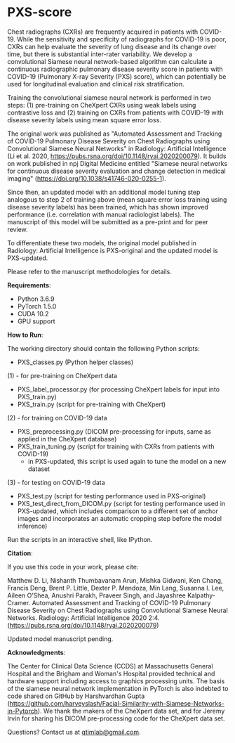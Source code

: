 # PXS-score

Chest radiographs (CXRs) are frequently acquired in patients with COVID-19. While the sensitivity and specificity of radiographs for COVID-19 is poor, CXRs can help evaluate the severity of lung disease and its change over time, but there is substantial inter-rater variability. We develop a convolutional Siamese neural network-based algorithm can calculate a continuous radiographic pulmonary disease severity score in patients with COVID-19 (Pulmonary X-ray Severity (PXS) score), which can potentially be used for longitudinal evaluation and clinical risk stratification.

Training the convolutional siamese neural network is performed in two steps: (1) pre-training on CheXpert CXRs using weak labels using contrastive loss and (2) training on CXRs from patients with COVID-19 with disease severity labels using mean square error loss.

The original work was published as "Automated Assessment and Tracking of COVID-19 Pulmonary Disease Severity on Chest Radiographs using Convolutional Siamese Neural Networks" in Radiology: Artificial Intelligence (Li et al. 2020, https://pubs.rsna.org/doi/10.1148/ryai.2020200079). It builds on work published in npj Digital Medicine entitled "Siamese neural networks for continuous disease severity evaluation and change detection in medical imaging" (https://doi.org/10.1038/s41746-020-0255-1). 

Since then, an updated model with an additional model tuning step analogous to step 2 of training above (mean square error loss training using disease severity labels) has been trained, which has shown improved performance (i.e. correlation with manual radiologist labels). The manuscript of this model will be submitted as a pre-print and for peer review. 

To differentiate these two models, the original model published in Radiology: Artificial Intelligence is PXS-original and the updated model is PXS-updated.

Please refer to the manuscript methodologies for details. 

**Requirements**: 

- Python 3.6.9
- PyTorch 1.5.0
- CUDA 10.2
- GPU support

**How to Run**:

The working directory should contain the following Python scripts:

- PXS_classes.py (Python helper classes)

(1) - for pre-training on CheXpert data
- PXS_label_processor.py (for processing CheXpert labels for input into PXS_train.py)
- PXS_train.py (script for pre-training with CheXpert)

(2) - for training on COVID-19 data
- PXS_preprocessing.py (DICOM pre-processing for inputs, same as applied in the CheXpert database)
- PXS_train_tuning.py (script for training with CXRs from patients with COVID-19)
    - in PXS-updated, this script is used again to tune the model on a new dataset

(3) - for testing on COVID-19 data
- PXS_test.py (script for testing performance used in PXS-original)
- PXS_test_direct_from_DICOM.py (script for testing performance used in PXS-updated, which includes comparison to a different set of anchor images and incorporates an automatic cropping step before the model inference)

Run the scripts in an interactive shell, like IPython. 

**Citation**:

If you use this code in your work, please cite: 

Matthew D. Li, Nishanth Thumbavanam Arun, Mishka Gidwani, Ken Chang, Francis Deng, Brent P. Little, Dexter P. Mendoza, Min Lang, Susanna I. Lee, Aileen O’Shea, Anushri Parakh, Praveer Singh, and Jayashree Kalpathy-Cramer. Automated Assessment and Tracking of COVID-19 Pulmonary Disease Severity on Chest Radiographs using Convolutional Siamese Neural Networks. Radiology: Artificial Intelligence 2020 2:4. (https://pubs.rsna.org/doi/10.1148/ryai.2020200079)

Updated model manuscript pending.

**Acknowledgments**:

The Center for Clinical Data Science (CCDS) at Massachusetts General Hospital and the Brigham and Woman's Hospital provided technical and hardware support including access to graphics processing units. The basis of the siamese neural network implementation in PyTorch is also indebted to code shared on GitHub by Harshvardhan Gupta (https://github.com/harveyslash/Facial-Similarity-with-Siamese-Networks-in-Pytorch). We thank the makers of the CheXpert data set, and for Jeremy Irvin for sharing his DICOM pre-processing code for the CheXpert data set. 

Questions? Contact us at qtimlab@gmail.com.



